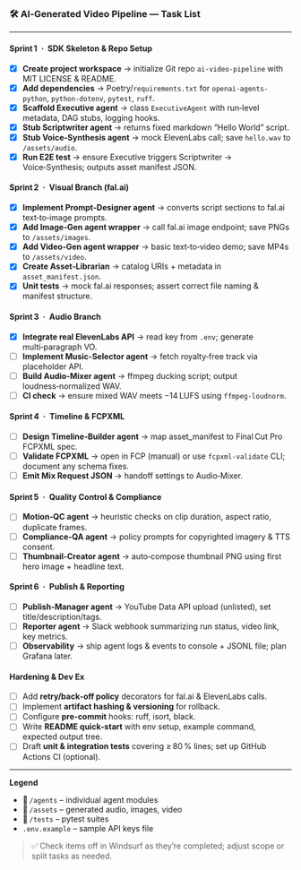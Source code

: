 ### 🛠️ **AI‑Generated Video Pipeline — Task List**

---

#### **Sprint 1 · SDK Skeleton & Repo Setup**
- [x] **Create project workspace** → initialize Git repo `ai‑video‑pipeline` with MIT LICENSE & README.
- [x] **Add dependencies** → Poetry/`requirements.txt` for `openai-agents-python`, `python-dotenv`, `pytest`, `ruff`.
- [x] **Scaffold Executive agent** → class `ExecutiveAgent` with run‑level metadata, DAG stubs, logging hooks.
- [x] **Stub Scriptwriter agent** → returns fixed markdown “Hello World” script.
- [x] **Stub Voice‑Synthesis agent** → mock ElevenLabs call; save `hello.wav` to `/assets/audio`.
- [x] **Run E2E test** → ensure Executive triggers Scriptwriter → Voice‑Synthesis; outputs asset manifest JSON.

#### **Sprint 2 · Visual Branch (fal.ai)**
- [x] **Implement Prompt‑Designer agent** → converts script sections to fal.ai text‑to‑image prompts.
- [x] **Add Image‑Gen agent wrapper** → call fal.ai image endpoint; save PNGs to `/assets/images`.
- [x] **Add Video‑Gen agent wrapper** → basic text‑to‑video demo; save MP4s to `/assets/video`.
- [x] **Create Asset‑Librarian** → catalog URIs + metadata in `asset_manifest.json`.
- [x] **Unit tests** → mock fal.ai responses; assert correct file naming & manifest structure.

#### **Sprint 3 · Audio Branch**
- [x] **Integrate real ElevenLabs API** → read key from `.env`; generate multi‑paragraph VO.
- [ ] **Implement Music‑Selector agent** → fetch royalty‑free track via placeholder API.
- [ ] **Build Audio‑Mixer agent** → ffmpeg ducking script; output loudness‑normalized WAV.
- [ ] **CI check** → ensure mixed WAV meets −14 LUFS using `ffmpeg‑loudnorm`.

#### **Sprint 4 · Timeline & FCPXML**
- [ ] **Design Timeline‑Builder agent** → map asset_manifest to Final Cut Pro FCPXML spec.
- [ ] **Validate FCPXML** → open in FCP (manual) or use `fcpxml‑validate` CLI; document any schema fixes.
- [ ] **Emit Mix Request JSON** → handoff settings to Audio‑Mixer.

#### **Sprint 5 · Quality Control & Compliance**
- [ ] **Motion‑QC agent** → heuristic checks on clip duration, aspect ratio, duplicate frames.
- [ ] **Compliance‑QA agent** → policy prompts for copyrighted imagery & TTS consent.
- [ ] **Thumbnail‑Creator agent** → auto‑compose thumbnail PNG using first hero image + headline text.

#### **Sprint 6 · Publish & Reporting**
- [ ] **Publish‑Manager agent** → YouTube Data API upload (unlisted), set title/description/tags.
- [ ] **Reporter agent** → Slack webhook summarizing run status, video link, key metrics.
- [ ] **Observability** → ship agent logs & events to console + JSONL file; plan Grafana later.

#### **Hardening & Dev Ex**
- [ ] Add **retry/back‑off policy** decorators for fal.ai & ElevenLabs calls.
- [ ] Implement **artifact hashing & versioning** for rollback.
- [ ] Configure **pre‑commit** hooks: ruff, isort, black.
- [ ] Write **README quick‑start** with env setup, example command, expected output tree.
- [ ] Draft **unit & integration tests** covering ≥ 80 % lines; set up GitHub Actions CI (optional).

---

**Legend**

- 📂 `/agents` – individual agent modules  
- 📂 `/assets` – generated audio, images, video  
- 📂 `/tests` – pytest suites  
- `.env.example` – sample API keys file  

> ✅ Check items off in Windsurf as they’re completed; adjust scope or split tasks as needed.